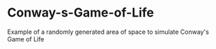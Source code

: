 # Conway-s-Game-of-Life
Example of a randomly generated area of space to simulate Conway's Game of Life
